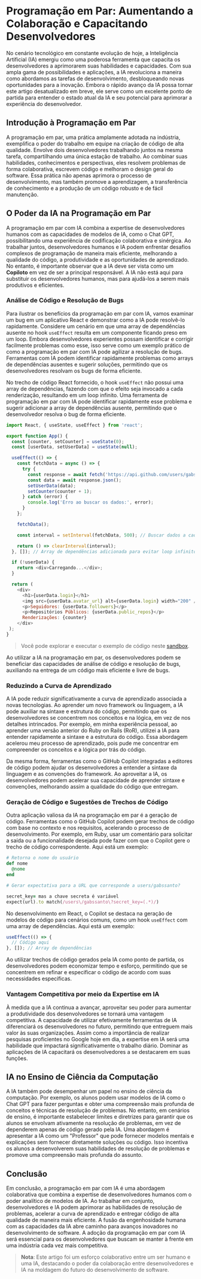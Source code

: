 # Programação em Par: Aumentando a Colaboração e Capacitando Desenvolvedores

No cenário tecnológico em constante evolução de hoje, a Inteligência Artificial (IA) emergiu como uma poderosa ferramenta que capacita os desenvolvedores a aprimorarem suas habilidades e capacidades. Com sua ampla gama de possibilidades e aplicações, a IA revoluciona a maneira como abordamos as tarefas de desenvolvimento, desbloqueando novas oportunidades para a inovação. Embora o rápido avanço da IA possa tornar este artigo desatualizado em breve, ele serve como um excelente ponto de partida para entender o estado atual da IA e seu potencial para aprimorar a experiência do desenvolvedor.

## Introdução à Programação em Par

A programação em par, uma prática amplamente adotada na indústria, exemplifica o poder do trabalho em equipe na criação de código de alta qualidade. Envolve dois desenvolvedores trabalhando juntos na mesma tarefa, compartilhando uma única estação de trabalho. Ao combinar suas habilidades, conhecimentos e perspectivas, eles resolvem problemas de forma colaborativa, escrevem código e melhoram o design geral do software. Essa prática não apenas aprimora o processo de desenvolvimento, mas também promove a aprendizagem, a transferência de conhecimento e a produção de um código robusto e de fácil manutenção.

## O Poder da IA na Programação em Par

A programação em par com IA combina a expertise de desenvolvedores humanos com as capacidades de modelos de IA, como o Chat GPT, possibilitando uma experiência de codificação colaborativa e sinérgica. Ao trabalhar juntos, desenvolvedores humanos e IA podem enfrentar desafios complexos de programação de maneira mais eficiente, melhorando a qualidade do código, a produtividade e as oportunidades de aprendizado. No entanto, é importante observar que a IA deve ser vista como um **Copiloto** em vez de ser a principal responsável. A IA não está aqui para substituir os desenvolvedores humanos, mas para ajudá-los a serem mais produtivos e eficientes.

### Análise de Código e Resolução de Bugs

Para ilustrar os benefícios da programação em par com IA, vamos examinar um bug em um aplicativo React e demonstrar como a IA pode resolvê-lo rapidamente. Considere um cenário em que uma array de dependências ausente no hook `useEffect` resulta em um componente ficando preso em um loop. Embora desenvolvedores experientes possam identificar e corrigir facilmente problemas como esse, isso serve como um exemplo prático de como a programação em par com IA pode agilizar a resolução de bugs. Ferramentas com IA podem identificar rapidamente problemas como arrays de dependências ausentes e sugerir soluções, permitindo que os desenvolvedores resolvam os bugs de forma eficiente.

No trecho de código React fornecido, o hook `useEffect` não possui uma array de dependências, fazendo com que o efeito seja invocado a cada renderização, resultando em um loop infinito. Uma ferramenta de programação em par com IA pode identificar rapidamente esse problema e sugerir adicionar a array de dependências ausente, permitindo que o desenvolvedor resolva o bug de forma eficiente.

```javascript
import React, { useState, useEffect } from 'react';

export function App() {
  const [counter, setCounter] = useState(0);
  const [userData, setUserData] = useState(null);

  useEffect(() => {
    const fetchData = async () => {
      try {
        const response = await fetch('https://api.github.com/users/gabssanto');
        const data = await response.json();
        setUserData(data);
        setCounter(counter + 1);
      } catch (error) {
        console.log('Erro ao buscar os dados:', error);
      }
    };

    fetchData();

    const interval = setInterval(fetchData, 500); // Buscar dados a cada 0,5 segundos

    return () => clearInterval(interval);
  }, []); // Array de dependências adicionada para evitar loop infinito

  if (!userData) {
    return <div>Carregando...</div>;
  }

  return (
    <div>
      <h1>{userData.login}</h1>
      <img src={userData.avatar_url} alt={userData.login} width="200" />
      <p>Seguidores: {userData.followers}</p>
      <p>Repositórios Públicos: {userData.public_repos}</p>
      Renderizações: {counter}
    </div>
 );
}
```

> Você pode explorar e executar o exemplo de código neste [sandbox](https://1482073.playcode.io/).

Ao utilizar a IA na programação em par, os desenvolvedores podem se beneficiar das capacidades de análise de código e resolução de bugs, auxiliando na entrega de um código mais eficiente e livre de bugs.

### Reduzindo a Curva de Aprendizado

A IA pode reduzir significativamente a curva de aprendizado associada a novas tecnologias. Ao aprender um novo framework ou linguagem, a IA pode auxiliar na sintaxe e estrutura do código, permitindo que os desenvolvedores se concentrem nos conceitos e na lógica, em vez de nos detalhes intrincados. Por exemplo, em minha experiência pessoal, ao aprender uma versão anterior do Ruby on Rails (RoR), utilizei a IA para entender rapidamente a sintaxe e a estrutura do código. Essa abordagem acelerou meu processo de aprendizado, pois pude me concentrar em compreender os conceitos e a lógica por trás do código.

Da mesma forma, ferramentas como o GitHub Copilot integradas a editores de código podem ajudar os desenvolvedores a entender a sintaxe da linguagem e as convenções do framework. Ao aproveitar a IA, os desenvolvedores podem acelerar sua capacidade de aprender sintaxe e convenções, melhorando assim a qualidade do código que entregam.

### Geração de Código e Sugestões de Trechos de Código

Outra aplicação valiosa da IA na programação em par é a geração de código. Ferramentas como o GitHub Copilot podem gerar trechos de código com base no contexto e nos requisitos, acelerando o processo de desenvolvimento. Por exemplo, em Ruby, usar um comentário para solicitar a saída ou a funcionalidade desejada pode fazer com que o Copilot gere o trecho de código correspondente. Aqui está um exemplo:

```ruby
# Retorna o nome do usuário
def nome
  @nome
end

# Gerar expectativa para a URL que corresponde a users/gabssanto?

secret_key= mas a chave secreta é variável
expect(url).to match(/users\/gabssanto\?secret_key=(.*)/)
```

No desenvolvimento em React, o Copilot se destaca na geração de modelos de código para cenários comuns, como um hook `useEffect` com uma array de dependências. Aqui está um exemplo:

```javascript
useEffect(() => {
  // Código aqui
}, []); // Array de dependências
```

Ao utilizar trechos de código gerados pela IA como ponto de partida, os desenvolvedores podem economizar tempo e esforço, permitindo que se concentrem em refinar e especificar o código de acordo com suas necessidades específicas.

### Vantagem Competitiva por meio da Expertise em IA

À medida que a IA continua a avançar, aproveitar seu poder para aumentar a produtividade dos desenvolvedores se tornará uma vantagem competitiva. A capacidade de utilizar efetivamente ferramentas de IA diferenciará os desenvolvedores no futuro, permitindo que entreguem mais valor às suas organizações. Assim como a importância de realizar pesquisas proficientes no Google hoje em dia, a expertise em IA será uma habilidade que impactará significativamente o trabalho diário. Dominar as aplicações de IA capacitará os desenvolvedores a se destacarem em suas funções.

## IA no Ensino de Ciência da Computação

A IA também pode desempenhar um papel no ensino de ciência da computação. Por exemplo, os alunos podem usar modelos de IA como o Chat GPT para fazer perguntas e obter uma compreensão mais profunda de conceitos e técnicas de resolução de problemas. No entanto, em cenários de ensino, é importante estabelecer limites e diretrizes para garantir que os alunos se envolvam ativamente na resolução de problemas, em vez de dependerem apenas de código gerado pela IA. Uma abordagem é apresentar a IA como um "Professor" que pode fornecer modelos mentais e explicações sem fornecer diretamente soluções ou código. Isso incentiva os alunos a desenvolverem suas habilidades de resolução de problemas e promove uma compreensão mais profunda do assunto.

## Conclusão

Em conclusão, a programação em par com IA é uma abordagem colaborativa que combina a expertise de desenvolvedores humanos com o poder analítico de modelos de IA. Ao trabalhar em conjunto, desenvolvedores e IA podem aprimorar as habilidades de resolução de problemas, acelerar a curva de aprendizado e entregar código de alta qualidade de maneira mais eficiente. A fusão da engenhosidade humana com as capacidades da IA abre caminho para avanços inovadores no desenvolvimento de software. A adoção da programação em par com IA será essencial para os desenvolvedores que buscam se manter à frente em uma indústria cada vez mais competitiva.

> **Nota**: Este artigo foi um esforço colaborativo entre um ser humano e uma IA, destacando o poder da colaboração entre desenvolvedores e IA na moldagem do futuro do desenvolvimento de software.
